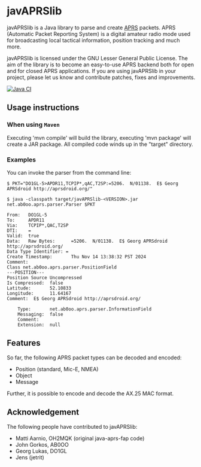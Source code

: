 # javAPRSlib

javAPRSlib is a Java library to parse and create [APRS](http://www.aprs.org/)
packets. APRS (Automatic Packet Reporting System) is a digital amateur radio
mode used for broadcasting local tactical information, position tracking and
much more.

javAPRSlib is licensed under the GNU Lesser General Public License. The aim of
the library is to become an easy-to-use APRS backend both for open and for
closed APRS applications. If you are using javAPRSlib in your project, please
let us know and contribute patches, fixes and improvements.

[![Java CI](../../actions/workflows/javaci.yml/badge.svg?branch=v2.0&event=push)](../../actions/workflows/javaci.yml)

## Usage instructions

### When using `Maven`

Executing 'mvn compile' will build the library, executing 'mvn package' will create a JAR package.
All compiled code winds up in the "target" directory.

### Examples

You can invoke the parser from the command line:

    $ PKT="DO1GL-5>APDR11,TCPIP*,qAC,T2SP:=5206.  N/01138.  E$ Georg APRSdroid http://aprsdroid.org/"

    $ java -classpath target/javAPRSlib-<VERSION>.jar net.ab0oo.aprs.parser.Parser $PKT

```
From:   DO1GL-5
To:     APDR11
Via:    TCPIP*,QAC,T2SP
DTI:    =
Valid:  true
Data:   Raw Bytes:      =5206.  N/01138.  E$ Georg APRSdroid http://aprsdroid.org/
Data Type Identifier: =
Create Timestamp:       Thu Nov 14 13:38:32 PST 2024
Comment:
Class net.ab0oo.aprs.parser.PositionField
---POSITION---
Position Source Uncompressed
Is Compressed:  false
Latitude:       52.10833
Longitude:      11.64167
Comment:  E$ Georg APRSdroid http://aprsdroid.org/

    Type:       net.ab0oo.aprs.parser.InformationField
    Messaging:  false
    Comment:
    Extension:  null
```


## Features

So far, the following APRS packet types can be decoded and encoded:

- Position (standard, Mic-E, NMEA)
- Object
- Message

Further, it is possible to encode and decode the AX.25 MAC format.

## Acknowledgement

The following people have contributed to javAPRSlib:

- Matti Aarnio, OH2MQK (original java-aprs-fap code)
- John Gorkos, AB0OO
- Georg Lukas, DO1GL
- Jens (jetrit)